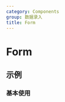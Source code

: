 ```yaml
---
category: Components
group: 数据录入
title: Form
---
```


# Form

## 示例

### 基本使用

<code src="./demos/Layout.jsx"></code>
